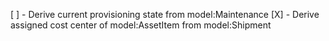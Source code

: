 [ ] - Derive current provisioning state from model:Maintenance
[X] - Derive assigned cost center of model:AssetItem from model:Shipment